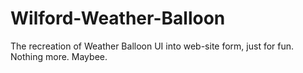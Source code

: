 # Wilford-Weather-Balloon
The recreation of Weather Balloon UI into web-site form, just for fun. Nothing more. Maybee.
